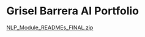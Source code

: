 # Grisel Barrera AI Portfolio
[NLP_Module_READMEs_FINAL.zip](https://github.com/user-attachments/files/21670761/NLP_Module_READMEs_FINAL.zip)

